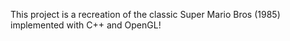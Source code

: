 This project is a recreation of the classic Super Mario Bros (1985) implemented with C++ and OpenGL!
